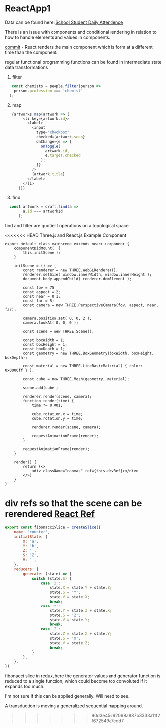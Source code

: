 # ReactApp1

Data can be found here: [School Student Daily Attendence](https://www.kaggle.com/datasets/sahirmaharajj/school-student-daily-attendance)

There is an issue with components and conditional rendering in relation to how to handle elements and values in components. 

[commit](https://github.com/ericung/ReactApp1/commit/894e82481d93270f82b99d37810a08de9ef55142) - React renders the main component which is form at a different time than the component.

regular functional programming functions can be found in intermediate state data transformations

1. filter

``` js
   const chemists = people.filter(person =>
    person.profession === 'chemist'
  );
```
   
2. map

``` js
   {artworks.map(artwork => (
        <li key={artwork.id}>
          <label>
            <input
              type="checkbox"
              checked={artwork.seen}
              onChange={e => {
                onToggle(
                  artwork.id,
                  e.target.checked
                );
              }}
            />
            {artwork.title}
          </label>
        </li>
      ))}
```
  
3. find

``` js
  const artwork = draft.find(a =>
        a.id === artworkId
      );
```

find and filter are quotient operations on a topological space

<<<<<<< HEAD
Three.js and React.js Example Component

```
export default class MainScene extends React.Component {
    componentDidMount() {
        this.initScene();
    }

    initScene = () => {
        const renderer = new THREE.WebGLRenderer();
        renderer.setSize( window.innerWidth, window.innerHeight );
        document.body.appendChild( renderer.domElement );

        const fov = 75;
        const aspect = 2; 
        const near = 0.1;
        const far = 5;
        const camera = new THREE.PerspectiveCamera(fov, aspect, near, far);

        camera.position.set( 0, 0, 2 );
        camera.lookAt( 0, 0, 0 );

        const scene = new THREE.Scene();

        const boxWidth = 1;
        const boxHeight = 1;
        const boxDepth = 1;
        const geometry = new THREE.BoxGeometry(boxWidth, boxHeight, boxDepth);

        const material = new THREE.LineBasicMaterial( { color: 0x0000ff } );

        const cube = new THREE.Mesh(geometry, material);

        scene.add(cube);

        renderer.render(scene, camera);
        function render(time) {
            time *= 0.001;

            cube.rotation.x = time;
            cube.rotation.y = time;

            renderer.render(scene, camera);

            requestAnimationFrame(render);
        }

        requestAnimationFrame(render);
    }

    render() {
        return (<>
            <div className="canvas" ref={this.divRef}></div>
        </>)
    }
}
```

div refs so that the scene can be rerendered
[React Ref](https://react.dev/learn/manipulating-the-dom-with-refs)
=======

```javascript
export const fibonacciSlice = createSlice({
    name: 'counter',
    initialState: {
        X: 'a',
        Y: 'b',
        Z: '',
        S: 'Z',
        V: '',
    },
    reducers: {
        generate: (state) => {
            switch (state.S) {
                case 'X':
                    state.X = state.Y + state.Z;
                    state.S = 'Y';
                    state.V = state.X;
                    break;
                case 'Y':
                    state.Y = state.Z + state.X;
                    state.S = 'Z';
                    state.V = state.Y;
                    break;
                case 'Z':
                    state.Z = state.X + state.Y;
                    state.S = 'X';
                    state.V = state.Z;
                    break;
            }
        },
    },
})
```

fibonacci slice in redux, here the generator values and generator function is reduced to a single function, which could become too convoluted if it expands too much.

I'm not sure if this can be applied generally. Will need to see.

A transduction is moving a generalized sequential mapping around. 

>>>>>>> 90d3e45d92098a887b3333a11f2f672549a7cdd7
